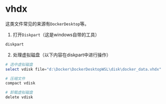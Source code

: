 # vhdx

这类文件常见的来源有`DockerDesktop`等。

1. 打开`Diskpart`（这是windows自带的工具）

```powershell
diskpart
```

2. 处理虚拟磁盘（以下内容在diskpart中进行操作）

```powershell
# 选中虚拟磁盘
select vdisk file="d:\Docker\DockerDesktopWSL\disk\docker_data.vhdx"

# 压缩文件
compact vdisk

# 卸载虚拟磁盘
delete vdisk
```